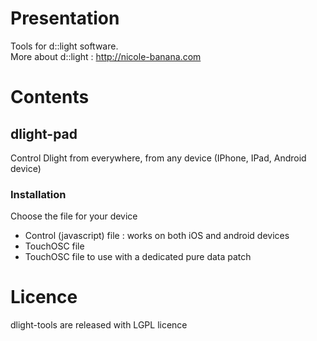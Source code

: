 # Presentation
Tools for d::light software.    
More about d::light : http://nicole-banana.com
# Contents
## dlight-pad
Control Dlight from everywhere, from any device (IPhone, IPad, Android device)
### Installation
Choose the file for your device    
* Control (javascript) file : works on both iOS and android devices    
* TouchOSC file    
* TouchOSC file to use with a dedicated pure data patch
# Licence
dlight-tools are released with LGPL licence
